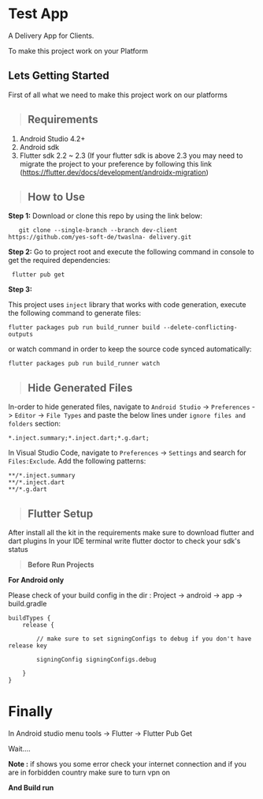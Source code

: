 
# Test App
A Delivery App for Clients.

To make this project work on your Platform 

## Lets Getting Started
First of all what we need to make this project work on our platforms

> ## Requirements
 1. Android Studio 4.2+
 2. Android sdk 
 3. Flutter sdk 2.2 ~ 2.3 (If your flutter sdk is above 2.3 you may need to migrate the project to your preference by following this link (https://flutter.dev/docs/development/androidx-migration)
 

>  ## How to Use
**Step 1:**
Download or clone this repo by using the link below:

       git clone --single-branch --branch dev-client https://github.com/yes-soft-de/twaslna- delivery.git
       
**Step 2:**
Go to project root and execute the following command in console to get the required dependencies: 

     flutter pub get 


**Step 3:**

This project uses `inject` library that works with code generation, execute the following command to generate files:

```
flutter packages pub run build_runner build --delete-conflicting-outputs
```

or watch command in order to keep the source code synced automatically:

```
flutter packages pub run build_runner watch
```

> ## Hide Generated Files

In-order to hide generated files, navigate to `Android Studio` -> `Preferences` -> `Editor` -> `File Types` and paste the below lines under `ignore files and folders` section:

```
*.inject.summary;*.inject.dart;*.g.dart;
```

In Visual Studio Code, navigate to `Preferences` -> `Settings` and search for `Files:Exclude`. Add the following patterns:
```
**/*.inject.summary
**/*.inject.dart
**/*.g.dart
```


> ## Flutter Setup

After install all the kit in the requirements make sure to download flutter and dart plugins
In your IDE terminal write flutter doctor to check your sdk's status

>  **Before Run Projects**


**For Android only**

Please check of your build config in the dir : Project -> android -> app -> build.gradle 

    buildTypes {
        release {
    
            // make sure to set signingConfigs to debug if you don't have release key
            
            signingConfig signingConfigs.debug
    
        }
    }



# Finally
In Android studio menu tools -> Flutter -> Flutter Pub Get

Wait.... 

**Note :** if shows you some error check your internet connection and if you are in forbidden country make sure to turn vpn on

 **And Build run**




